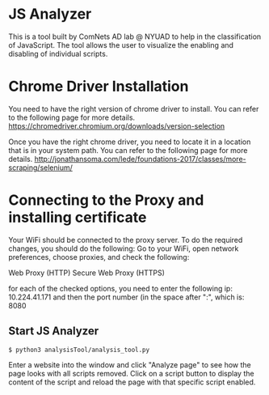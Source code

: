 # JS Analyzer
This is a tool built by ComNets AD lab @ NYUAD to help in the classification of JavaScript. The tool allows the user to visualize the enabling and disabling of individual scripts.

# Chrome Driver Installation
You need to have the right version of chrome driver to install. You can refer to the following page for more details.
https://chromedriver.chromium.org/downloads/version-selection

Once you have the right chrome driver, you need to locate it in a location that is in your system path. You can refer to the following page for more details.
http://jonathansoma.com/lede/foundations-2017/classes/more-scraping/selenium/

# Connecting to the Proxy and installing certificate
Your WiFi should be connected to the proxy server. To do the required changes, you should do the following:
Go to your WiFi, open network preferences, choose proxies, and check the following:

Web Proxy (HTTP)
Secure Web Proxy (HTTPS)

for each of the checked options, you need to enter the following ip: 10.224.41.171 and then the port number (in the space after ":", which is: 8080

## Start JS Analyzer

    $ python3 analysisTool/analysis_tool.py

Enter a website into the window and click "Analyze page" to see how the page looks with all scripts removed. Click on a script button to display the content of the script and reload the page with that specific script enabled.
